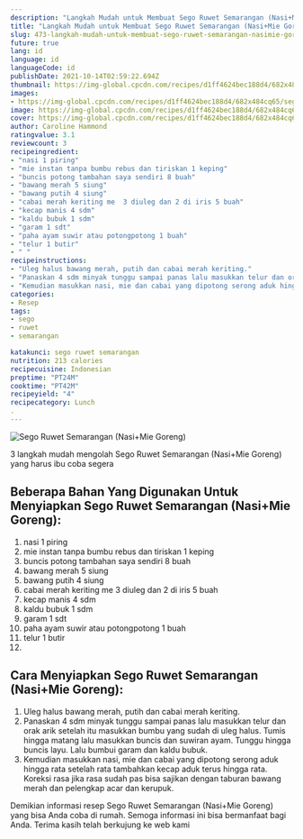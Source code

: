 ```yaml
---
description: "Langkah Mudah untuk Membuat Sego Ruwet Semarangan (Nasi+Mie Goreng) yang Menggugah Selera"
title: "Langkah Mudah untuk Membuat Sego Ruwet Semarangan (Nasi+Mie Goreng) yang Menggugah Selera"
slug: 473-langkah-mudah-untuk-membuat-sego-ruwet-semarangan-nasimie-goreng-yang-menggugah-selera
future: true
lang: id
language: id
languageCode: id
publishDate: 2021-10-14T02:59:22.694Z 
thumbnail: https://img-global.cpcdn.com/recipes/d1ff4624bec188d4/682x484cq65/sego-ruwet-semarangan-nasimie-goreng-foto-resep-utama.png
images:
- https://img-global.cpcdn.com/recipes/d1ff4624bec188d4/682x484cq65/sego-ruwet-semarangan-nasimie-goreng-foto-resep-utama.png
image: https://img-global.cpcdn.com/recipes/d1ff4624bec188d4/682x484cq65/sego-ruwet-semarangan-nasimie-goreng-foto-resep-utama.png
cover: https://img-global.cpcdn.com/recipes/d1ff4624bec188d4/682x484cq65/sego-ruwet-semarangan-nasimie-goreng-foto-resep-utama.png
author: Caroline Hammond
ratingvalue: 3.1
reviewcount: 3
recipeingredient:
- "nasi 1 piring"
- "mie instan tanpa bumbu rebus dan tiriskan 1 keping"
- "buncis potong tambahan saya sendiri 8 buah"
- "bawang merah 5 siung"
- "bawang putih 4 siung"
- "cabai merah keriting me  3 diuleg dan 2 di iris 5 buah"
- "kecap manis 4 sdm"
- "kaldu bubuk 1 sdm"
- "garam 1 sdt"
- "paha ayam suwir atau potongpotong 1 buah"
- "telur 1 butir"
- " "
recipeinstructions:
- "Uleg halus bawang merah, putih dan cabai merah keriting."
- "Panaskan 4 sdm minyak tunggu sampai panas lalu masukkan telur dan orak arik setelah itu masukkan bumbu yang sudah di uleg halus. Tumis hingga matang lalu masukkan buncis dan suwiran ayam. Tunggu hingga buncis layu. Lalu bumbui garam dan kaldu bubuk."
- "Kemudian masukkan nasi, mie dan cabai yang dipotong serong aduk hingga rata setelah rata tambahkan kecap aduk terus hingga rata. Koreksi rasa jika rasa sudah pas bisa sajikan dengan taburan bawang merah dan pelengkap acar dan kerupuk."
categories:
- Resep
tags:
- sego
- ruwet
- semarangan

katakunci: sego ruwet semarangan 
nutrition: 213 calories
recipecuisine: Indonesian
preptime: "PT24M"
cooktime: "PT42M"
recipeyield: "4"
recipecategory: Lunch
. 
---
```



![Sego Ruwet Semarangan (Nasi+Mie Goreng)](https://img-global.cpcdn.com/recipes/d1ff4624bec188d4/682x484cq65/sego-ruwet-semarangan-nasimie-goreng-foto-resep-utama.png)

3 langkah mudah mengolah  Sego Ruwet Semarangan (Nasi+Mie Goreng) yang harus ibu coba segera

<!--inarticleads1-->

## Beberapa Bahan Yang Digunakan Untuk Menyiapkan Sego Ruwet Semarangan (Nasi+Mie Goreng):

1. nasi 1 piring
1. mie instan tanpa bumbu rebus dan tiriskan 1 keping
1. buncis potong tambahan saya sendiri 8 buah
1. bawang merah 5 siung
1. bawang putih 4 siung
1. cabai merah keriting me  3 diuleg dan 2 di iris 5 buah
1. kecap manis 4 sdm
1. kaldu bubuk 1 sdm
1. garam 1 sdt
1. paha ayam suwir atau potongpotong 1 buah
1. telur 1 butir
1.  



<!--inarticleads2-->

## Cara Menyiapkan Sego Ruwet Semarangan (Nasi+Mie Goreng):

1. Uleg halus bawang merah, putih dan cabai merah keriting.
1. Panaskan 4 sdm minyak tunggu sampai panas lalu masukkan telur dan orak arik setelah itu masukkan bumbu yang sudah di uleg halus. Tumis hingga matang lalu masukkan buncis dan suwiran ayam. Tunggu hingga buncis layu. Lalu bumbui garam dan kaldu bubuk.
1. Kemudian masukkan nasi, mie dan cabai yang dipotong serong aduk hingga rata setelah rata tambahkan kecap aduk terus hingga rata. Koreksi rasa jika rasa sudah pas bisa sajikan dengan taburan bawang merah dan pelengkap acar dan kerupuk.




Demikian informasi  resep Sego Ruwet Semarangan (Nasi+Mie Goreng)   yang bisa Anda coba di rumah. Semoga informasi ini bisa bermanfaat bagi Anda. Terima kasih telah berkujung ke web kami

